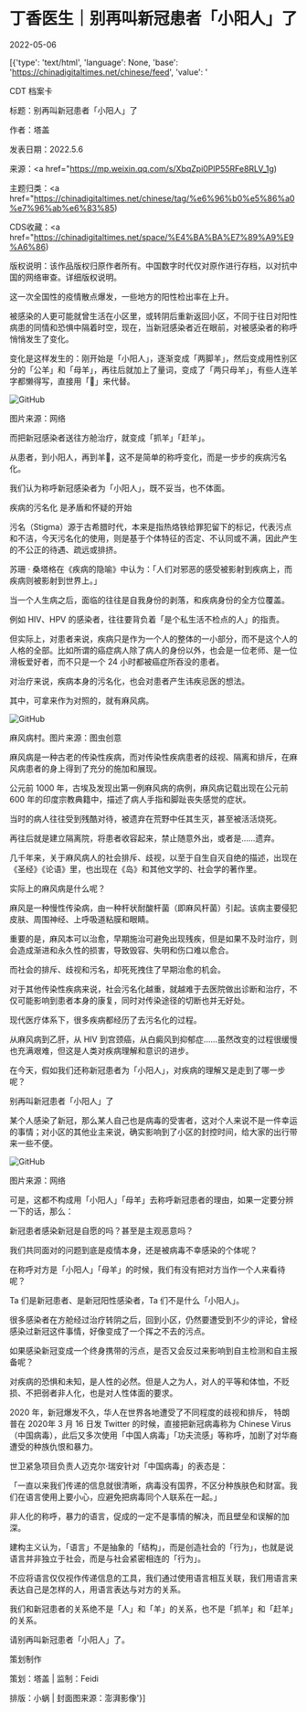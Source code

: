 # 丁香医生｜别再叫新冠患者「小阳人」了

2022-05-06

[{'type': 'text/html', 'language': None, 'base': 'https://chinadigitaltimes.net/chinese/feed', 'value': '













CDT 档案卡

标题：别再叫新冠患者「小阳人」了

作者：塔盖

发表日期：2022.5.6

来源：<a href="https://mp.weixin.qq.com/s/XbqZpi0PlP55RFe8RLV_1g)

主题归类：<a href="https://chinadigitaltimes.net/chinese/tag/%e6%96%b0%e5%86%a0%e7%96%ab%e6%83%85)

CDS收藏：<a href="https://chinadigitaltimes.net/space/%E4%BA%BA%E7%89%A9%E9%A6%86)

版权说明：该作品版权归原作者所有。中国数字时代仅对原作进行存档，以对抗中国的网络审查。详细版权说明。





这一次全国性的疫情散点爆发，一些地方的阳性检出率在上升。

被感染的人更可能就曾生活在小区里，或转阴后重新返回小区，不同于往日对阳性病患的同情和恐惧中隔着时空，现在，当新冠感染者近在眼前，对被感染者的称呼悄悄发生了变化。

变化是这样发生的：刚开始是「小阳人」，逐渐变成「两脚羊」，然后变成用性别区分的「公羊」和「母羊」，再往后就加上了量词，变成了「两只母羊」，有些人连羊字都懒得写，直接用「🐑」来代替。

![GitHub](https://chinadigitaltimes.net/chinese/files/2022/05/post-680846-627578b2ef9b3.png)

图片来源：网络

而把新冠感染者送往方舱治疗，就变成「抓羊」「赶羊」。

从患者，到小阳人，再到羊🐑，这不是简单的称呼变化，而是一步步的疾病污名化。

我们认为称呼新冠感染者为「小阳人」，既不妥当，也不体面。

疾病的污名化 是矛盾和怀疑的开始

污名（Stigma）源于古希腊时代，本来是指热烙铁给罪犯留下的标记，代表污点和不洁，今天污名化的使用，则是基于个体特征的否定、不认同或不满，因此产生的不公正的待遇、疏远或排挤。

苏珊 · 桑塔格在《疾病的隐喻》中认为：「人们对邪恶的感受被影射到疾病上，而疾病则被影射到世界上。」

当一个人生病之后，面临的往往是自我身份的剥落，和疾病身份的全方位覆盖。

例如 HIV、HPV 的感染者，往往要背负着「是个私生活不检点的人」的指责。

但实际上，对患者来说，疾病只是作为一个人的整体的一小部分，而不是这个人的人格的全部。比如所谓的癌症病人除了病人的身份以外，也会是一位老师、是一位滑板爱好者，而不只是一个 24 小时都被癌症所吞没的患者。

对治疗来说，疾病本身的污名化，也会对患者产生讳疾忌医的想法。

其中，可拿来作为对照的，就有麻风病。

![GitHub](https://chinadigitaltimes.net/chinese/files/2022/05/post-680846-627578b30656a.)

麻风病村。图片来源：图虫创意

麻风病是一种古老的传染性疾病，而对传染性疾病患者的歧视、隔离和排斥，在麻风病患者的身上得到了充分的施加和展现。

公元前 1000 年，古埃及发现出第一例麻风病的病例，麻风病记载出现在公元前 600 年的印度宗教典籍中，描述了病人手指和脚趾丧失感觉的症状。

当时的病人往往受到残酷对待，被遗弃在荒野中任其生灭，甚至被活活烧死。

再往后就是建立隔离院，将患者收容起来，禁止随意外出，或者是&#8230;&#8230;遗弃。

几千年来，关于麻风病人的社会排斥、歧视，以至于自生自灭自绝的描述，出现在《圣经》《论语》里，也出现在《岛》和其他文学的、社会学的著作里。

实际上的麻风病是什么呢？

麻风是一种慢性传染病，由一种杆状耐酸杆菌（即麻风杆菌）引起。该病主要侵犯皮肤、周围神经、上呼吸道粘膜和眼睛。

重要的是，麻风本可以治愈，早期施治可避免出现残疾，但是如果不及时治疗，则会造成渐进和永久性的损害，导致毁容、失明和伤口难以愈合。

而社会的排斥、歧视和污名，却死死拽住了早期治愈的机会。

对于其他传染性疾病来说，社会污名化越重，就越难于去医院做出诊断和治疗，不仅可能影响到患者本身的康复，同时对传染途径的切断也并无好处。

现代医疗体系下，很多疾病都经历了去污名化的过程。

从麻风病到乙肝，从 HIV 到宫颈癌，从白癜风到抑郁症……虽然改变的过程很缓慢也充满艰难，但这是人类对疾病理解和意识的进步。

在今天，假如我们还称新冠患者为「小阳人」，对疾病的理解又是走到了哪一步呢？

别再叫新冠患者「小阳人」了

某个人感染了新冠，那么某人自己也是病毒的受害者，这对个人来说不是一件幸运的事情；对小区的其他业主来说，确实影响到了小区的封控时间，给大家的出行带来一些不便。

![GitHub](https://chinadigitaltimes.net/chinese/files/2022/05/post-680846-627578b30fe13.png)

图片来源：网络

可是，这都不构成用「小阳人」「母羊」去称呼新冠患者的理由，如果一定要分辨一下的话，那么：

新冠患者感染新冠是自愿的吗？甚至是主观恶意吗？

我们共同面对的问题到底是疫情本身，还是被病毒不幸感染的个体呢？

在称呼对方是「小阳人」「母羊」的时候，我们有没有把对方当作一个人来看待呢？

Ta 们是新冠患者、是新冠阳性感染者，Ta 们不是什么「小阳人」。

很多感染者在方舱经过治疗转阴之后，回到小区，仍然要遭受到不少的评论，曾经感染过新冠这件事情，好像变成了一个挥之不去的污点。

如果感染新冠变成一个终身携带的污点，是否又会反过来影响到自主检测和自主报备呢？

对疾病的恐惧和未知，是人性的必然。但是人之为人，对人的平等和体恤，不贬损、不把弱者非人化，也是对人性体面的要求。

2020 年，新冠爆发不久，华人在世界各地遭受了不同程度的歧视和排斥， 特朗普在 2020年 3 月 16 日发 Twitter  的时候，直接把新冠病毒称为 Chinese Virus  （中国病毒），此后又多次使用「中国人病毒」「功夫流感」等称呼，加剧了对华裔遭受的种族仇恨和暴力。

世卫紧急项目负责人迈克尔·瑞安针对「中国病毒」的表态是：

「一直以来我们传递的信息就很清晰，病毒没有国界，不区分种族肤色和财富。我们在语言使用上要小心，应避免把病毒同个人联系在一起。」

非人化的称呼，暴力的语言，促成的一定不是事情的解决，而且壁垒和误解的加深。

建构主义认为，「语言」不是抽象的「结构」，而是创造社会的「行为」，也就是说语言并非独立于社会，而是与社会紧密相连的「行为」。

不应将语言仅仅视作传递信息的工具，我们通过使用语言相互关联，我们用语言来表达自己是怎样的人，用语言表达与对方的关系。

我们和新冠患者的关系绝不是「人」和「羊」的关系，也不是「抓羊」和「赶羊」的关系。

请别再叫新冠患者「小阳人」了。

策划制作

策划：塔盖  |  监制：Feidi

排版：小蜗  |  封面图来源：澎湃影像'}]